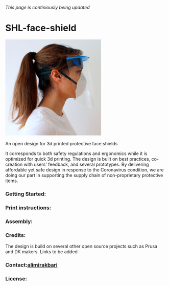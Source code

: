 *This page is continiously being updated*
# SHL-face-shield
![Side](square-side-profile.png "Side profile") 

An open design for 3d printed protective face shields

It corresponds to both safety regulations and ergonomics while it is optimized for quick 3d printing. 
The design is built on best practices, co-creation with users' feedback, and several prototypes. 
By delivering affordable yet safe design in response to the Coronavirus condition, we are doing our part in supporting the supply chain of non-proprietary protective items.

### Getting Started:
### Print instructions:
### Assembly:
### Credits:
The design is build on several other open source projects such as Prusa and DK makers. Links to be added
### Contact:[alimirakbari](https://github.com/alimirakbari)
### License:
